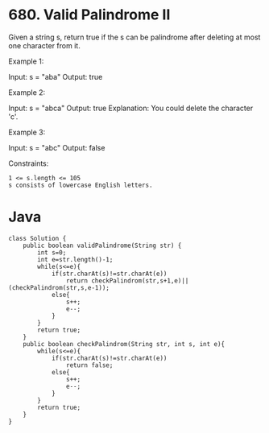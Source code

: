 # 680. Valid Palindrome II

Given a string s, return true if the s can be palindrome after deleting at most one character from it.

 

Example 1:

Input: s = "aba"
Output: true

Example 2:

Input: s = "abca"
Output: true
Explanation: You could delete the character 'c'.

Example 3:

Input: s = "abc"
Output: false

 

Constraints:

    1 <= s.length <= 105
    s consists of lowercase English letters.

# Java
```
class Solution {
    public boolean validPalindrome(String str) {
        int s=0;
        int e=str.length()-1;
        while(s<=e){
            if(str.charAt(s)!=str.charAt(e))
                return checkPalindrom(str,s+1,e)|| (checkPalindrom(str,s,e-1));
            else{
                s++;
                e--;
            }
        }
        return true;
    }
    public boolean checkPalindrom(String str, int s, int e){
        while(s<=e){
            if(str.charAt(s)!=str.charAt(e))
                return false;
            else{
                s++;
                e--;
            }
        }
        return true;
    }
}
```
